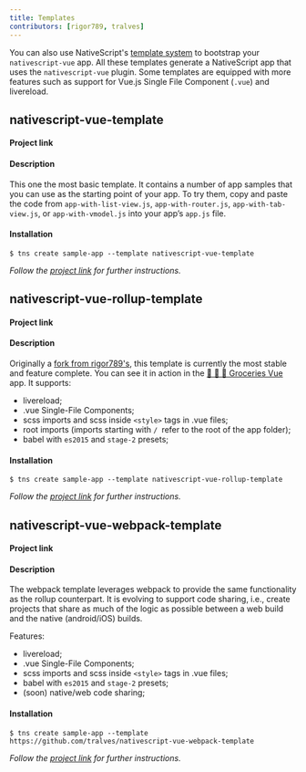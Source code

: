 ```yaml
---
title: Templates
contributors: [rigor789, tralves]
---
```


You can also use NativeScript's [template system](https://docs.nativescript.org/tooling/app-templates) to bootstrap your `nativescript-vue` app. All these templates generate a NativeScript app that uses the `nativescript-vue` plugin. Some templates are equipped with more features such as support for Vue.js Single File Component (`.vue`) and livereload.

## nativescript-vue-template

#### Project link

[](https://github.com/tralves/nativescript-vue-template)

#### Description

This one the most basic template. It contains a number of app samples that you can use as the starting point of your app. To try them, copy and paste the code from `app-with-list-view.js`, `app-with-router.js`, `app-with-tab-view.js`, or `app-with-vmodel.js` into your app’s `app.js` file.

#### Installation

```shell
$ tns create sample-app --template nativescript-vue-template
```
*Follow the [project link](https://github.com/tralves/nativescript-vue-template) for further instructions.*

## nativescript-vue-rollup-template

#### Project link

[](https://github.com/tralves/nativescript-vue-rollup-template)

#### Description
Originally a [fork from rigor789's](https://github.com/rigor789/nativescript-vue-rollup-template), this template is currently the most stable and feature complete. You can see it in action in the [🍏 🍍 🍓 Groceries Vue](https://github.com/tralves/groceries-ns-vue) app.
It supports:

- livereload;
- .vue Single-File Components;
- scss imports and scss inside `<style>` tags in .vue files;
- root imports (imports starting with `/ `refer to the root of the app folder);
- babel with `es2015` and `stage-2` presets;

#### Installation
```shell
$ tns create sample-app --template nativescript-vue-rollup-template
```
*Follow the [project link](https://github.com/tralves/nativescript-vue-rollup-template) for further instructions.*

## nativescript-vue-webpack-template

#### Project link

[](https://github.com/tralves/nativescript-vue-webpack-template)

#### Description

The webpack template leverages webpack to provide the same functionality as the rollup counterpart. It is evolving to support code sharing, i.e., create projects that share as much of the logic as possible between a web build and the native (android/iOS) builds.

 Features:

- livereload;
- .vue Single-File Components;
- scss imports and scss inside `<style>` tags in .vue files;
- babel with `es2015` and `stage-2` presets;
- (soon) native/web code sharing;

#### Installation
```shell
$ tns create sample-app --template https://github.com/tralves/nativescript-vue-webpack-template
```
*Follow the [project link](https://github.com/tralves/nativescript-vue-webpack-template) for further instructions.*
